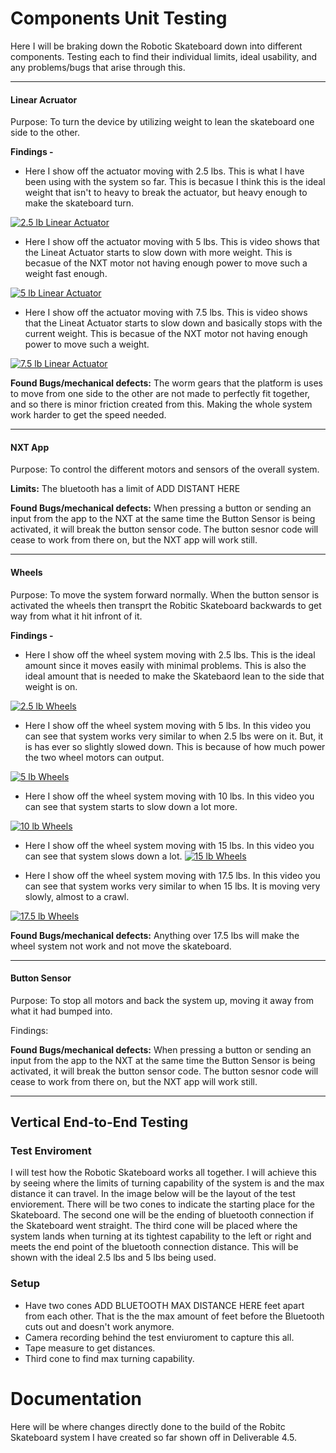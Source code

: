 # Components Unit Testing
  
  Here I will be braking down the Robotic Skateboard down into different components. Testing each to find their individual limits, ideal usability, and any problems/bugs that arise through this.

 ----------------------------------------------------------------------------  
   
   #### Linear Acruator
   
   Purpose: To turn the device by utilizing weight to lean the skateboard one side to the other. 
   
   **Findings -**
   
   - Here I show off the actuator moving with 2.5 lbs. This is what I have been using with the system so far. This is becasue I think this is the ideal weight that isn't to heavy to break the actuator, but heavy enough to make the skateboard turn. 
   
   [![2.5 lb Linear Actuator](https://img.youtube.com/vi/gh21PnaThnI/0.jpg)](https://youtu.be/gh21PnaThnI)
   
   - Here I show off the actuator moving with 5 lbs. This is video shows that the Lineat Actuator starts to slow down with more weight. This is becasue of the NXT motor not having enough power to move such a weight fast enough.

   [![5 lb Linear Actuator](https://img.youtube.com/vi/rEQufCh28vo/0.jpg)](https://youtu.be/rEQufCh28vo)
   
   - Here I show off the actuator moving with 7.5 lbs. This is video shows that the Lineat Actuator starts to slow down and basically stops with the current weight. This is becasue of the NXT motor not having enough power to move such a weight.

   [![7.5 lb Linear Actuator](https://img.youtube.com/vi/GQlalKLsaHY/0.jpg)](https://youtu.be/GQlalKLsaHY)
   
   **Found Bugs/mechanical defects:** The worm gears that the platform is uses to move from one side to the other are not made to perfectly fit together, and so there is minor friction created from this. Making the whole system work harder to get the speed needed.
         
 ----------------------------------------------------------------------------   
   #### NXT App
   Purpose: To control the different motors and sensors of the overall system. 
   
   **Limits:** The bluetooth has a limit of ADD DISTANT HERE
   
   **Found Bugs/mechanical defects:**  When pressing a button or sending an input from the app to the NXT at the same time the Button Sensor is being activated, it will break the button sensor code. The button sesnor code will cease to work from there on, but the NXT app will work still.
   
 ----------------------------------------------------------------------------          
   #### Wheels
   Purpose: To move the system forward normally. When the button sensor is activated the wheels then transprt the Robitic Skateboard backwards to get way from what it hit infront of it.
   
   **Findings -**
   
   - Here I show off the wheel system moving with 2.5 lbs. This is the ideal amount since it moves easily with minimal problems. This is also the ideal amount that is needed to make the Skatebaord lean to the side that weight is on. 

[![2.5 lb Wheels](https://img.youtube.com/vi/koPFEo0PfT0/0.jpg)](https://youtu.be/koPFEo0PfT0)

   - Here I show off the wheel system moving with 5 lbs. In this video you can see that system works very similar to when 2.5 lbs were on it. But, it is has ever so slightly slowed down. This is because of how much power the two wheel motors can output.

[![5 lb Wheels](https://img.youtube.com/vi/HSez85GzGCU/0.jpg)](https://youtu.be/HSez85GzGCU)

   - Here I show off the wheel system moving with 10 lbs. In this video you can see that system starts to slow down a lot more. 

[![10 lb Wheels](https://img.youtube.com/vi/_Bh3O8xH8Ak/0.jpg)](https://youtu.be/_Bh3O8xH8Ak)

   - Here I show off the wheel system moving with 15 lbs. In this video you can see that system slows down a lot.
[![15 lb Wheels](https://img.youtube.com/vi/sFppsuWv2bI/0.jpg)](https://youtu.be/sFppsuWv2bI)

   - Here I show off the wheel system moving with 17.5 lbs. In this video you can see that system works very similar to when 15 lbs. It is moving very slowly, almost to a crawl. 

[![17.5 lb Wheels](https://img.youtube.com/vi/WfyRhPaAnao/0.jpg)](https://youtu.be/WfyRhPaAnao)   
   
   **Found Bugs/mechanical defects:** Anything over 17.5 lbs will make the wheel system not work and not move the skateboard. 
        
 ----------------------------------------------------------------------------          
   #### Button Sensor
   Purpose: To stop all motors and back the system up, moving it away from what it had bumped into. 
   
   Findings:
   
  **Found Bugs/mechanical defects:** When pressing a button or sending an input from the app to the NXT at the same time the Button Sensor is being activated, it will break the button sensor code. The button sesnor code will cease to work from there on, but the NXT app will work still.
           
 ----------------------------------------------------------------------------
  
  ## Vertical End-to-End Testing 
    
   ### Test Enviroment
   
   I will test how the Robotic Skateboard works all together. I will achieve this by seeing where the limits of turning capability of the system is and the max distance it can travel. In the image below will be the layout of the test enviorement. There will be two cones to indicate the starting place for the Skateboard. The second one will be the ending of bluetooth connection if the Skateboard went straight. The third cone will be placed where the system lands when turning at its tightest capability to the left or right and meets the end point of the bluetooth connection distance. This will be shown with the ideal 2.5 lbs and 5 lbs being used. 
   
   ### Setup
   
   - Have two cones ADD BLUETOOTH MAX DISTANCE HERE feet apart from each other. That is the the max amount of feet before the Bluetooth cuts out and doesn't work anymore.
   - Camera recording behind the test enviuroment to capture this all.
   - Tape measure to get distances.
   - Third cone to find max turning capability.

# Documentation

Here will be where changes directly done to the build of the Robitc Skateboard system I have created so far shown off in Deliverable 4.5.
